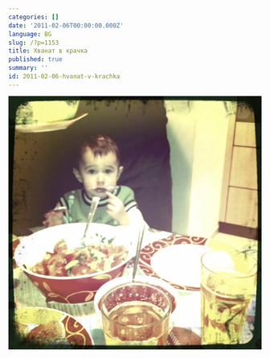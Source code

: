 ```yaml
---
categories: []
date: '2011-02-06T00:00:00.000Z'
language: BG
slug: /?p=1153
title: Хванат в крачка
published: true
summary: ''
id: 2011-02-06-hvanat-v-krachka
---
```


![](https://raw.githubusercontent.com/kirilchristov/blog_images/main/2011/02/20110206-230434.jpg)
